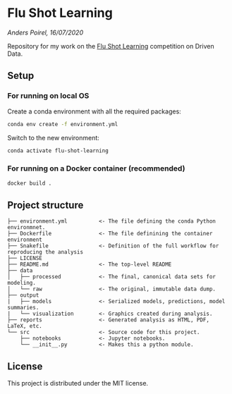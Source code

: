# Flu Shot Learning

*Anders Poirel, 16/07/2020*

Repository for my work on the [Flu Shot Learning](https://www.drivendata.org/competitions/66/flu-shot-learning/) competition on Driven Data.

## Setup


### For running on local OS

Create a conda environment with all the required packages: 
```sh
conda env create -f environment.yml
```
Switch to the new environment:
```sh
conda activate flu-shot-learning
```

### For running on a Docker container (recommended)

```sh
docker build .
```

## Project structure
```
├── environment.yml          <- The file defining the conda Python environmnet. 
├── Dockerfile               <- The file definining the container environment
├── Snakefile                <- Definition of the full workflow for reproducing the analysis
├── LICENSE                                 
├── README.md                <- The top-level README
├── data
│   ├── processed            <- The final, canonical data sets for modeling.
│   └── raw                  <- The original, immutable data dump.
├── output             
|   ├── models               <- Serialized models, predictions, model summaries.
|   └── visualization        <- Graphics created during analysis.
├── reports                  <- Generated analysis as HTML, PDF, LaTeX, etc.
└── src                      <- Source code for this project.
    ├── notebooks            <- Jupyter notebooks.
    └── __init__.py          <- Makes this a python module.
```
    
## License

This project is distributed under the  MIT license.